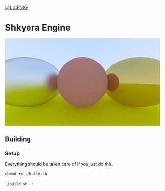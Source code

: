 [![LICENSE](https://img.shields.io/badge/license-BEERWARE-orange)](LICENSE)

# Shkyera Engine

![Sample](resources/instructions/image.png)

## Building

### Setup

Everything should be taken care of if you just do this.

```sh
chmod +x ./build.sh

./build.sh -r
```
